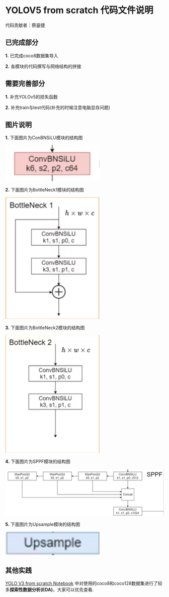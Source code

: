 # YOLOV5 from scratch 代码文件说明

代码贡献者：蔡鋆捷

## 已完成部分
**1.** 已完成coco8数据集导入

**2.** 各模块的代码撰写与网络结构的拼接

## 需要完善部分
**1.** 补充YOLOv5的损失函数

**2.** 补充train与test代码(补充的时候注意电脑显存问题)

## 图片说明
**1.** 下面图片为ConBNSiLU模块的结构图

<img src="./image/ConBNSiLU.png" alt="ConBNSiLU模块" width="300" />

**2.** 下面图片为BottleNeck1模块的结构图

<img src="./image/bottleneck1.png" alt="图片描述" width="300" />

**3.** 下面图片为BottleNeck2模块的结构图

<img src="./image/bottleneck2.png" alt="图片描述" width="300" />

**4.** 下面图片为SPPF模块的结构图

<img src="./image/SPPF.png" alt="图片描述" width="600" />

**5.** 下面图片为Upsample模块的结构图

<img src="./image/Upsample模块.png" alt="图片描述" width="300" />


## 其他实践

[YOLO V3 from scratch Notebook](../v3/YOLOv3_Hong.ipynb) 中对使用的coco8和coco128数据集进行了较多**探索性数据分析(EDA)**，大家可以优先查看.
